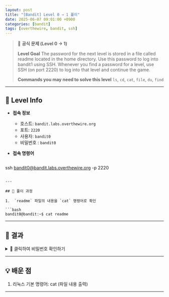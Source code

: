 ```yaml
---
layout: post
title: "[Bandit] Level 0 → 1 풀이"
date: 2025-06-07 09:01:00 +0900
categories: [bandit]
tags: [overthewire, bandit, ssh]
---
```


> 📝 **공식 문제 (Level 0 → 1)**
>
> **Level Goal**
> The password for the next level is stored in a file called readme located in the home directory. Use this password to log into bandit1 using SSH. Whenever you find a password for a level, use SSH (on port 2220) to log into that level and continue the game.
>
> **Commands you may need to solve this level**
> `ls`, `cd`, `cat`, `file`, `du`, `find`

---

## 🔐 Level Info

- **접속 정보**
  - 호스트: `bandit.labs.overthewire.org`
  - 포트: `2220`
  - 사용자: `bandit0`
  - 비밀번호 : `bandit0`

- **접속 명령어**

  ```bash
ssh bandit0@bandit.labs.overthewire.org -p 2220
  ```

---

## 🧪 풀이 과정

1.  `readme` 파일의 내용을 `cat` 명령어로 확인

```bash
bandit0@bandit:~$ cat readme
```

---

## 🎯 결과

<details markdown="1">
<summary>👀 클릭하여 비밀번호 확인하기</summary>

```
ZjLjTmM6FvvyRnrb2rfNWOZOTa6ip5If
```

</details>

---

## 💡 배운 점

1. 리눅스 기본 명령어: cat (파일 내용 출력)

<hr class="short-rule">